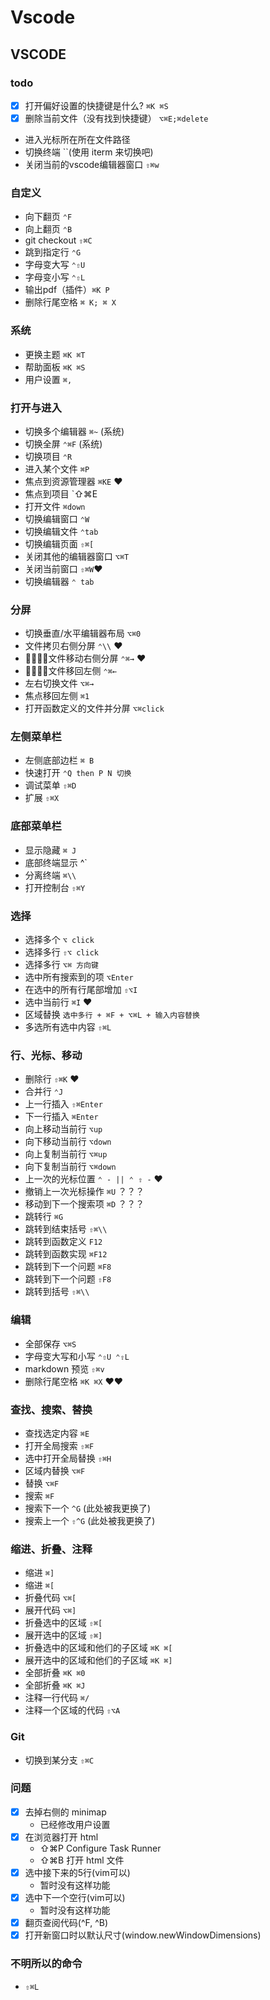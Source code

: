# Vscode

## VSCODE

### todo

<!-- - [ ]  搜索了一些关键词之后，切换搜索结果  -->
- [x]  打开偏好设置的快捷键是什么? `⌘K ⌘S`
- [x]  删除当前文件（没有找到快捷键） `⌥⌘E;⌘delete`
- 进入光标所在所在文件路径
- 切换终端 ``(使用 iterm 来切换吧)
- 关闭当前的vscode编辑器窗口 `⇧⌘w`

### 自定义

- 向下翻页 `⌃F`
- 向上翻页 `⌃B`
- git checkout `⇧⌘C`
- 跳到指定行 `⌃G`
- 字母变大写 `⌃⇧U`
- 字母变小写 `⌃⇧L`
- 输出pdf（插件）`⌘K P`
- 删除行尾空格 `⌘ K; ⌘ X`

### 系统

- 更换主题 `⌘K ⌘T`
- 帮助面板 `⌘K ⌘S`
- 用户设置 `⌘,`

### 打开与进入

- 切换多个编辑器 `⌘~` (系统)
- 切换全屏 `⌃⌘F` (系统)
- 切换项目 `⌃R`
- 进入某个文件 `⌘P`
- 焦点到资源管理器 `⌘KE` ❤️
- 焦点到项目 `⇧⌘E
- 打开文件 `⌘down`
- 切换编辑窗口 `⌃W`
- 切换编辑文件 `⌃tab`
- 切换编辑页面 `⇧⌘[`
- 关闭其他的编辑器窗口 `⌥⌘T`
- 关闭当前窗口 `⇧⌘W`❤️
- 切换编辑器 `⌃ tab`

### 分屏

- 切换垂直/水平编辑器布局 `⌥⌘0`
- 文件拷贝右侧分屏 `⌃\\` ❤️
- 文件移动右侧分屏 `⌃⌘→` ❤️
- 文件移回左侧 `⌃⌘←`
- 左右切换文件 `⌥⌘→`
- 焦点移回左侧 `⌘1`
- 打开函数定义的文件并分屏 `⌥⌘click`

### 左侧菜单栏

- 左侧底部边栏 `⌘ B`
- 快速打开 `⌃Q then P N 切换`
- 调试菜单 `⇧⌘D`
- 扩展 `⇧⌘X`

### 底部菜单栏

- 显示隐藏 `⌘ J`
- 底部终端显示 ^`
- 分离终端 `⌘\\`
- 打开控制台 `⇧⌘Y`

### 选择

- 选择多个 `⌥ click`
- 选择多行 `⇧⌥ click`
- 选择多行 `⌥⌘ 方向键`
- 选中所有搜索到的项 `⌥Enter`
- 在选中的所有行尾部增加 `⇧⌥I`
- 选中当前行 `⌘I` ❤️
- 区域替换 `选中多行 + ⌘F + ⌥⌘L + 输入内容替换`
- 多选所有选中内容 `⇧⌘L`

### 行、光标、移动

- 删除行 `⇧⌘K` ❤️
- 合并行 `⌃J`
- 上一行插入 `⇧⌘Enter`
- 下一行插入 `⌘Enter`
- 向上移动当前行 `⌥up`
- 向下移动当前行 `⌥down`
- 向上复制当前行 `⌥⌘up`
- 向下复制当前行 `⌥⌘down`
- 上一次的光标位置 `⌃ - || ⌃ ⇧ -` ❤️
- 撤销上一次光标操作 `⌘U` ？？？
- 移动到下一个搜索项 `⌘D` ？？？
- 跳转行 `⌘G`
- 跳转到结束括号 `⇧⌘\\`
- 跳转到函数定义 `F12`
- 跳转到函数实现 `⌘F12`
- 跳转到下一个问题 `⌘F8`
- 跳转到下一个问题 `⇧F8`
- 跳转到括号 `⇧⌘\\`

### 编辑

- 全部保存 `⌥⌘S`
- 字母变大写和小写 `⌃⇧U ⌃⇧L`
- markdown 预览 `⇧⌘v`
- 删除行尾空格 `⌘K ⌘X` ❤️️️️️❤️

### 查找、搜索、替换

- 查找选定内容 `⌘E`
- 打开全局搜索 `⇧⌘F`
- 选中打开全局替换 `⇧⌘H`
- 区域内替换 `⌥⌘F`
- 替换 `⌥⌘F`
- 搜索 `⌘F`
- 搜索下一个 `^G` (此处被我更换了)
- 搜索上一个 `⇧^G` (此处被我更换了)

### 缩进、折叠、注释

- 缩进 `⌘]`
- 缩进 `⌘[`
- 折叠代码 `⌥⌘[`
- 展开代码 `⌥⌘]`
- 折叠选中的区域 `⇧⌘[`
- 展开选中的区域 `⇧⌘]`
- 折叠选中的区域和他们的子区域 `⌘K ⌘[`
- 展开选中的区域和他们的子区域 `⌘K ⌘]`
- 全部折叠 `⌘K ⌘0`
- 全部折叠 `⌘K ⌘J`
- 注释一行代码 `⌘/`
- 注释一个区域的代码 `⇧⌥A`

### Git

- 切换到某分支 `⇧⌘C`

### 问题

- [x]  去掉右侧的 minimap
    - 已经修改用户设置
- [x]  在浏览器打开 html
    - ⇧⌘P Configure Task Runner
    - ⇧⌘B 打开 html 文件
- [x]  选中接下来的5行(vim可以)
    - 暂时没有这样功能
- [x]  选中下一个空行(vim可以)
    - 暂时没有这样功能
- [x]  翻页查阅代码(^F, ^B)
- [x]  打开新窗口时以默认尺寸(window.newWindowDimensions)

### 不明所以的命令

- `⇧⌘L`